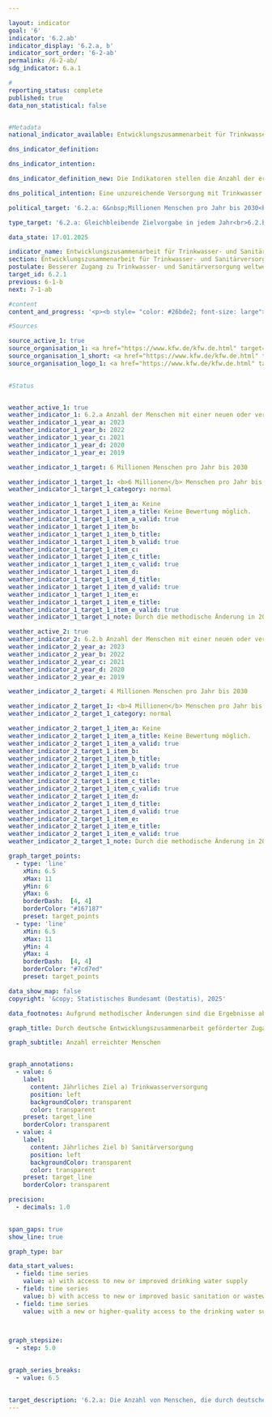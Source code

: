 ```yaml
---

layout: indicator        
goal: '6'        
indicator: '6.2.ab'        
indicator_display: '6.2.a, b'        
indicator_sort_order: '6-2-ab'        
permalink: /6-2-ab/        
sdg_indicator: 6.a.1        

#
reporting_status: complete        
published: true        
data_non_statistical: false        


#Metadata        
national_indicator_available: Entwicklungszusammenarbeit für Trinkwasser- und Sanitärversorgung        

dns_indicator_definition:         

dns_indicator_intention:         

dns_indicator_definition_new: Die Indikatoren stellen die Anzahl der erreichten Menschen (in Millionen) dar, die im jeweiligen Berichtsjahr direkt durch deutsche Unterstützung (FZ-Zusagen) Neuzugang oder verbesserten Zugang zu Trinkwasser- (6.2.a) und/oder Sanitärversorgung bzw. seit 2022&nbsp;Basissanitärversorgung oder Abwasserbehandlung (6.2.b) erhalten haben.        

dns_political_intention: Eine unzureichende Versorgung mit Trinkwasser und sanitären Einrichtungen hat weitreichende Auswirkungen auf die Ernährung, die Gesundheit des Menschen sowie auf eine nachhaltige wirtschaftliche Entwicklung in Partnerländern. Die Bundesregierung fördert daher im Rahmen der internationalen Zusammenarbeit Projekte, die einen Zugang zu Trinkwasser- und Sanitärversorgung ermöglichen.        

political_target: '6.2.a: 6&nbsp;Millionen Menschen pro Jahr bis 2030<br>6.2.b: 4&nbsp;Millionen Menschen pro Jahr bis 2030'        

type_target: '6.2.a: Gleichbleibende Zielvorgabe in jedem Jahr<br>6.2.b: Gleichbleibende Zielvorgabe in jedem Jahr'        

data_state: 17.01.2025        

indicator_name: Entwicklungszusammenarbeit für Trinkwasser- und Sanitärversorgung        
section: Entwicklungszusammenarbeit für Trinkwasser- und Sanitärversorgung        
postulate: Besserer Zugang zu Trinkwasser- und Sanitärversorgung weltweit, höhere (sichere) Qualität        
target_id: 6.2.1        
previous: 6-1-b        
next: 7-1-ab        

#content         
content_and_progress: '<p><b style= "color: #26bde2; font-size: large">6.2.a, b Entwicklungszusammenarbeit für Trinkwasser- und Sanitärversorgung</b><br><br>Die beiden Indikatoren zur Entwicklungszusammenarbeit im Bereich Trinkwasser- und Sanitärversorgung basieren auf Angaben der Kreditanstalt für Wiederaufbau (KfW). Erfasst wird die Anzahl der Menschen, die durch Förderprojekte der KfW erreicht wurden, sofern diese auf Mandaten deutscher Ressorts beruhen. Nicht berücksichtigt werden Projekte, die die KfW im Auftrag und mit finanziellen Mitteln der Europäischen Union (EU) oder anderer Geberländer umsetzt. Ebenso bleiben Projekte anderer Akteure&nbsp;–&nbsp;etwa der Deutschen Gesellschaft für Internationale Zusammenarbeit (GIZ) GmbH, der Bundesländer oder privater Organisationen&nbsp;–&nbsp;unberücksichtigt.<br><br>Beide Indikatoren beziehen sich ausschließlich auf die jeweiligen Plangrößen neuer Finanzierungszusagen (Finanzierungs- und Darlehensverträge) für Projekte im Bereich Trinkwasser- und Sanitärversorgung zum Zeitpunkt des Vertragsabschlusses zwischen der KfW und dem jeweiligen Partnerland. Die KfW schätzt dabei, wie viele Menschen nach Abschluss der Bauvorhaben künftig von einem neuen oder verbesserten Zugang zu Trinkwasser- und Sanitärversorgung profitieren können. Ob diese Menschen tatsächlich erreicht werden, lässt sich jedoch erst nach Inbetriebnahme der Infrastruktur verlässlich feststellen und wird in den Indikatoren nicht erfasst. Da eine Person sowohl einen neuen oder verbesserten Zugang zur Trinkwasserversorgung als auch zur Sanitärversorgung erhalten kann, sind Mehrfachzählungen zwischen den beiden Indikatoren sowie über den Zeitverlauf hinweg möglich.<br><br>Die von der KfW zugesagten Mittel bestehen aus Zuschüssen und Darlehen, die entweder aus dem Bundeshaushalt finanziert oder über den Kapitalmarkt aufgenommen werden. Empfänger dieser Mittel sind in der Regel Entwicklungs- und Schwellenländer, wodurch ein Bezug zum Indikator <a href="https://dns-indikatoren.de/17-1/">17.1</A> <i>Anteil öffentlicher Entwicklungsausgaben am Bruttonationaleinkommen</i> besteht.<br><br>Im Jahr 2019&nbsp;wurden Methodik und Datengrundlage der Indikatoren überarbeitet. Bis dahin wurden sowohl direkt erreichte Menschen&nbsp;–&nbsp;beispielsweise über einen Hausanschluss&nbsp;–&nbsp;als auch indirekt erreichte Menschen&nbsp;–&nbsp;etwa die Gesamtbevölkerung eines Landes, das durch ein Sektorreformprogramm unterstützt wurde&nbsp;–&nbsp;erfasst. Seit der Umstellung werden ausschließlich direkt erreichte Menschen berücksichtigt. Zur Einordnung des Verhältnisses von direkt zu indirekt erreichten Menschen: Im Jahr 2017&nbsp;wurden insgesamt 28,6&nbsp;Millionen Menschen erreicht, davon 19,1&nbsp;Millionen direkt. Im Jahr 2018&nbsp;waren es 15,2&nbsp;Millionen direkt von insgesamt 60,3&nbsp;Millionen erreichten Menschen.<br><br>Eine weitere methodische Änderung betrifft die Berücksichtigung von erreichten Menschen bei multilateralen Projekten: Seit der Umstellung wird deren Anzahl anteilig entsprechend dem deutschen Finanzierungsanteil an der Gesamtmaßnahme erfasst. Bis 2018&nbsp;lagen die Plangrößen der KfW für die Anzahl der Menschen, die mit deutscher Unterstützung Zugang zu Trinkwasser- und Sanitärversorgung erhalten sollten, durchweg über dem politisch festgelegten Ziel von 10&nbsp;Millionen Menschen pro Jahr. Mit Einführung der überarbeiteten Methodik wurde die Zielgröße für einen neuen oder verbesserten Zugang zur Trinkwasserversorgung auf 6&nbsp;Millionen Menschen jährlich angepasst.<br><br>Im Jahr 2023&nbsp;lag die entsprechende Plangröße bei 10,2&nbsp;Millionen Menschen&nbsp;–&nbsp;und übertraf damit das Ziel, wie bereits in den vier Jahren zuvor, deutlich. Seit 2019&nbsp;liegt der Zielwert für die Anzahl der Menschen mit einem neuen oder verbesserten Zugang zur Basissanitärversorgung beziehungsweise Abwasserbehandlung bei 4&nbsp;Millionen Menschen pro Jahr. Dieser Zielwert wurde bislang nur in den Jahren 2019&nbsp;und 2022&nbsp;überschritten. Für das Jahr 2023&nbsp;liegt die entsprechende Plangröße bei 3,0&nbsp;Millionen erreichten Menschen.</p>'                

#Sources        

source_active_1: true
source_organisation_1: <a href="https://www.kfw.de/kfw.de.html" target="_blank" onclick="return confirm_alert('der KfW', 'De')">Kreditanstalt für Wiederaufbau</a>
source_organisation_1_short: <a href="https://www.kfw.de/kfw.de.html" target="_blank" onclick="return confirm_alert('der KfW', 'De')">Kreditanstalt für Wiederaufbau</a>
source_organisation_logo_1: <a href="https://www.kfw.de/kfw.de.html" target="_blank" onclick="return confirm_alert('der KfW', 'De')"><img src="https://dns-indikatoren.de/public/OrgImgDe/kfw.png" alt="Kreditanstalt für Wiederaufbau" title=" Klicken Sie hier um zur Homepage der Organisation Kreditanstalt für Wiederaufbau zu gelangen." style="height:60px; width:148px; border:transparent"/></a>
        

#Status        


weather_active_1: true
weather_indicator_1: 6.2.a Anzahl der Menschen mit einer neuen oder verbesserten Trinkwasserversorgung
weather_indicator_1_year_a: 2023
weather_indicator_1_year_b: 2022
weather_indicator_1_year_c: 2021
weather_indicator_1_year_d: 2020
weather_indicator_1_year_e: 2019

weather_indicator_1_target: 6 Millionen Menschen pro Jahr bis 2030

weather_indicator_1_target_1: <b>6 Millionen</b> Menschen pro Jahr bis <b>2030</b>
weather_indicator_1_target_1_category: normal

weather_indicator_1_target_1_item_a: Keine
weather_indicator_1_target_1_item_a_title: Keine Bewertung möglich.
weather_indicator_1_target_1_item_a_valid: true
weather_indicator_1_target_1_item_b: 
weather_indicator_1_target_1_item_b_title: 
weather_indicator_1_target_1_item_b_valid: true
weather_indicator_1_target_1_item_c: 
weather_indicator_1_target_1_item_c_title: 
weather_indicator_1_target_1_item_c_valid: true
weather_indicator_1_target_1_item_d: 
weather_indicator_1_target_1_item_d_title: 
weather_indicator_1_target_1_item_d_valid: true
weather_indicator_1_target_1_item_e: 
weather_indicator_1_target_1_item_e_title: 
weather_indicator_1_target_1_item_e_valid: true
weather_indicator_1_target_1_note: Durch die methodische Änderung in 2019 ist ein Vergleich der Daten der Erhebungsjahre ab 2019 mit den Vorjahren nicht möglich (Zeitreihenbruch). Die Bewertung des Indikators kann daher für das Berichtsjahr 2023 nicht durchgeführt werden, da zu wenig Datenpunkte für die Bewertung zur Verfügung standen.

weather_active_2: true
weather_indicator_2: 6.2.b Anzahl der Menschen mit einer neuen oder verbesserten Basissanitärversorgung oder Abwasserbehandlung
weather_indicator_2_year_a: 2023
weather_indicator_2_year_b: 2022
weather_indicator_2_year_c: 2021
weather_indicator_2_year_d: 2020
weather_indicator_2_year_e: 2019

weather_indicator_2_target: 4 Millionen Menschen pro Jahr bis 2030

weather_indicator_2_target_1: <b>4 Millionen</b> Menschen pro Jahr bis <b>2030</b>
weather_indicator_2_target_1_category: normal

weather_indicator_2_target_1_item_a: Keine
weather_indicator_2_target_1_item_a_title: Keine Bewertung möglich.
weather_indicator_2_target_1_item_a_valid: true
weather_indicator_2_target_1_item_b: 
weather_indicator_2_target_1_item_b_title: 
weather_indicator_2_target_1_item_b_valid: true
weather_indicator_2_target_1_item_c: 
weather_indicator_2_target_1_item_c_title: 
weather_indicator_2_target_1_item_c_valid: true
weather_indicator_2_target_1_item_d: 
weather_indicator_2_target_1_item_d_title: 
weather_indicator_2_target_1_item_d_valid: true
weather_indicator_2_target_1_item_e: 
weather_indicator_2_target_1_item_e_title: 
weather_indicator_2_target_1_item_e_valid: true
weather_indicator_2_target_1_note: Durch die methodische Änderung in 2019 ist ein Vergleich der Daten der Erhebungsjahre ab 2019 mit den Vorjahren nicht möglich (Zeitreihenbruch). Die Bewertung des Indikators kann daher für das Berichtsjahr 2023 nicht durchgeführt werden, da zu wenig Datenpunkte für die Bewertung zur Verfügung standen.        

graph_target_points:
  - type: 'line'
    xMin: 6.5
    xMax: 11
    yMin: 6
    yMax: 6
    borderDash:  [4, 4]
    borderColor: "#167187"
    preset: target_points
  - type: 'line'
    xMin: 6.5
    xMax: 11
    yMin: 4
    yMax: 4
    borderDash:  [4, 4]
    borderColor: "#7cd7ed"
    preset: target_points        

data_show_map: false        
copyright: '&copy; Statistisches Bundesamt (Destatis), 2025'        

data_footnotes: Aufgrund methodischer Änderungen sind die Ergebnisse ab 2019 nur eingeschränkt mit den Vorjahren vergleichbar (Zeitreihenbruch).<br>• Ab 2019 wird die Zeitreihe für die Bereiche Trinkwasserversorgung und Sanitärversorgung getrennt ausgewiesen.<br>• Die Daten basieren auf einer Sonderauswertung und sind nicht öffentlich zugänglich.        

graph_title: Durch deutsche Entwicklungszusammenarbeit geförderter Zugang zu Trinkwasser- und Sanitärversorgung weltweit        

graph_subtitle: Anzahl erreichter Menschen        


graph_annotations:
  - value: 6
    label:
      content: Jährliches Ziel a) Trinkwasserversorgung
      position: left
      backgroundColor: transparent
      color: transparent
    preset: target_line
    borderColor: transparent
  - value: 4
    label:
      content: Jährliches Ziel b) Sanitärversorgung
      position: left
      backgroundColor: transparent
      color: transparent
    preset: target_line
    borderColor: transparent        

precision: 
  - decimals: 1.0
            

span_gaps: true        
show_line: true        

graph_type: bar                

data_start_values: 
  - field: time series
    value: a) with access to new or improved drinking water supply
  - field: time series
    value: b) with access to new or improved basic sanitation or wastewater treatment
  - field: time series
    value: with a new or higher-quality access to the drinking water supply or connection to the sanitation supply        

        

graph_stepsize: 
  - step: 5.0
            

graph_series_breaks: 
  - value: 6.5
                                            

target_description: '6.2.a: Die Anzahl von Menschen, die durch deutsche Entwicklungszusammenarbeit eine neue oder verbesserte Trinkwasserversorgung erhalten, soll jedes Jahr mindestens 6&nbsp;Millionen betragen.<br>• Eine Bewertung des Indikators 6.2.a ist nicht möglich. Zu wenig Datenpunkte.<br><br>6.2.b: Die Anzahl von Menschen, die durch deutsche Entwicklungszusammenarbeit eine neue oder verbesserte Basissanitärversorgung oder Abwasserbehandlung erhalten, soll jedes Jahr mindestens 4&nbsp;Millionen betragen.<br>• Eine Bewertung des Indikators 6.2.b ist nicht möglich. Zu wenig Datenpunkte.<br><br> <br><small>Datenstand bei Bewertung: 17.01.2025</small>'        
---
```



